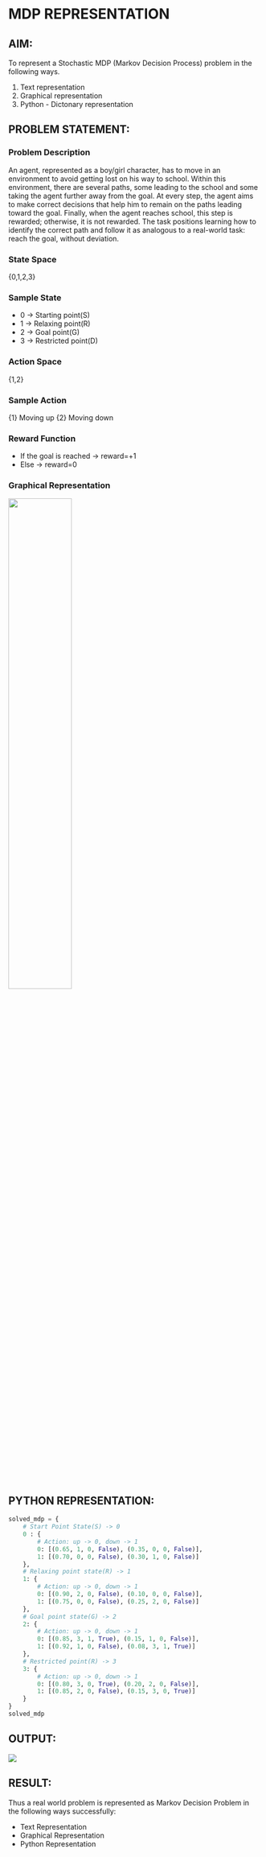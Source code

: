 # MDP REPRESENTATION

## AIM:
To represent a Stochastic MDP (Markov Decision Process) problem in the following ways.
  1. Text representation
  2. Graphical representation
  3. Python - Dictonary representation

## PROBLEM STATEMENT:

### Problem Description
An agent, represented as a boy/girl character, has to move in an environment to avoid getting lost on his way to school. Within this environment, there are several paths, some leading to the school and some taking the agent further away from the goal. At every step, the agent aims to make correct decisions that help him to remain on the paths leading toward the goal. Finally, when the agent reaches school, this step is rewarded; otherwise, it is not rewarded. The task positions learning how to identify the correct path and follow it as analogous to a real-world task: reach the goal, without deviation.

### State Space
{0,1,2,3}

### Sample State
* 0 -> Starting point(S)
* 1 -> Relaxing point(R)
* 2 -> Goal point(G)
* 3 -> Restricted point(D)

### Action Space
{1,2}


### Sample Action
{1} Moving up
{2} Moving down

### Reward Function
*  If the goal is reached -> reward=+1
*  Else -> reward=0

### Graphical Representation
<img src="https://github.com/user-attachments/assets/00ff1d27-791b-497d-80e7-6461360e0249" width=50%>

## PYTHON REPRESENTATION:
```python
solved_mdp = {
    # Start Point State(S) -> 0
    0 : {
        # Action: up -> 0, down -> 1
        0: [(0.65, 1, 0, False), (0.35, 0, 0, False)],
        1: [(0.70, 0, 0, False), (0.30, 1, 0, False)]
    },
    # Relaxing point state(R) -> 1
    1: {
        # Action: up -> 0, down -> 1
        0: [(0.90, 2, 0, False), (0.10, 0, 0, False)],
        1: [(0.75, 0, 0, False), (0.25, 2, 0, False)]
    },
    # Goal point state(G) -> 2
    2: {
        # Action: up -> 0, down -> 1
        0: [(0.85, 3, 1, True), (0.15, 1, 0, False)],
        1: [(0.92, 1, 0, False), (0.08, 3, 1, True)]
    },
    # Restricted point(R) -> 3
    3: {
        # Action: up -> 0, down -> 1
        0: [(0.80, 3, 0, True), (0.20, 2, 0, False)],
        1: [(0.85, 2, 0, False), (0.15, 3, 0, True)]
    }
}
solved_mdp
```

## OUTPUT:
<img src="https://github.com/user-attachments/assets/34d79098-c7d4-45da-80a5-03b72eea4a67">

## RESULT:
Thus a real world problem is represented as Markov Decision Problem in the following ways
successfully:
- Text Representation
- Graphical Representation
- Python Representation
